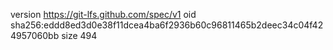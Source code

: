 version https://git-lfs.github.com/spec/v1
oid sha256:eddd8ed3d0e38f11dcea4ba6f2936b60c96811465b2deec34c04f424957060bb
size 494
